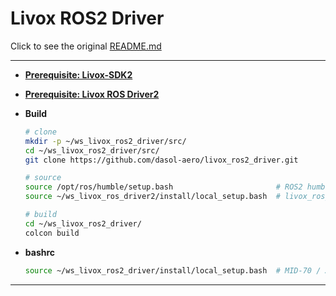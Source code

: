 # Livox ROS2 Driver

Click to see the original [README.md](./README_ORIGINAL.md)

---

- **[Prerequisite: Livox-SDK2](https://github.com/dasol-aero/Livox-SDK2)**

- **[Prerequisite: Livox ROS Driver2](https://github.com/dasol-aero/livox_ros_driver2)**

- **Build**

  ```bash
  # clone
  mkdir -p ~/ws_livox_ros2_driver/src/
  cd ~/ws_livox_ros2_driver/src/
  git clone https://github.com/dasol-aero/livox_ros2_driver.git

  # source
  source /opt/ros/humble/setup.bash                       # ROS2 humble
  source ~/ws_livox_ros_driver2/install/local_setup.bash  # livox_ros_driver2 (for CustomMsg.msg)

  # build
  cd ~/ws_livox_ros2_driver/
  colcon build
  ```

- **bashrc**

  ```bash
  source ~/ws_livox_ros2_driver/install/local_setup.bash  # MID-70 / AVIA
  ```

---

